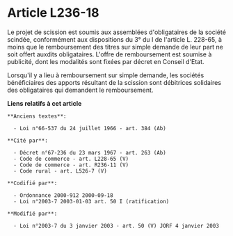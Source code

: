 # Article L236-18

Le projet de scission est soumis aux assemblées d'obligataires de la société scindée, conformément aux dispositions du 3° du
I de l'article L. 228-65, à moins que le remboursement des titres sur simple demande de leur part ne soit offert auxdits
obligataires. L'offre de remboursement est soumise à publicité, dont les modalités sont fixées par décret en Conseil d'Etat. 

Lorsqu'il y a lieu à remboursement sur simple demande, les sociétés bénéficiaires des apports résultant de la scission sont
débitrices solidaires des obligataires qui demandent le remboursement.

**Liens relatifs à cet article**

	**Anciens textes**:

	  - Loi n°66-537 du 24 juillet 1966 - art. 384 (Ab)

	**Cité par**:

	  - Décret n°67-236 du 23 mars 1967 - art. 263 (Ab)
	  - Code de commerce - art. L228-65 (V)
	  - Code de commerce - art. R236-11 (V)
	  - Code rural - art. L526-7 (V)

	**Codifié par**:

	  - Ordonnance 2000-912 2000-09-18
	  - Loi n°2003-7 2003-01-03 art. 50 I (ratification)

	**Modifié par**:

	  - Loi n°2003-7 du 3 janvier 2003 - art. 50 (V) JORF 4 janvier 2003
